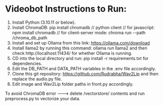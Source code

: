 # Videobot Instructions to Run: 

1) Install Python (3.10.11 or below).
2) Install ChromaDB:
   pip install chromadb // python client
   // for javascript: npm install chromadb
   // for client-server mode: chroma run --path /chroma_db_path
3) Install and set up Ollama from this link: https://ollama.com/download
4) Install llama2 by running this command: ollama run llama2 and then check http://localhost:11434/ for whether Ollama is running.
5) CD into the local directory and run: pip install -r requirements.txt for dependencies.
6) Edit the DB_PATH and DATA_PATH variables in the .env file accordingly.
7) Clone this git repository: https://github.com/Rudrabha/Wav2Lip and then replace the audio.py file.
8) Edit image and Wav2Lip folder paths in front.py accordingly.

To avoid ChromaDB error ---> delete /vectorstore/ contents and run preprocess.py to vectorize your data.
